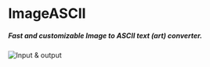 # ImageASCII

##### Fast and customizable Image to ASCII text (art) converter.

![Input & output](https://i.imgur.com/TrcnRNg.png)
